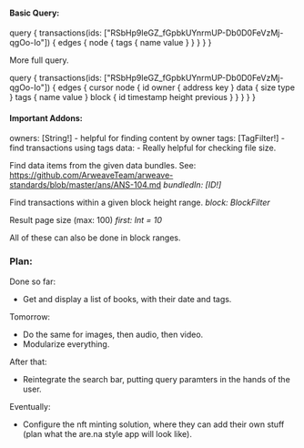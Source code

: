 #### Basic Query: 
query {
  transactions(ids: ["RSbHp9leGZ_fGpbkUYnrmUP-Db0D0FeVzMj-qgOo-Io"]) {
    edges {
      node {
        tags {
          name
          value
        }
      }
    }
  }
}


More full query.

query {
  transactions(ids: ["RSbHp9leGZ_fGpbkUYnrmUP-Db0D0FeVzMj-qgOo-Io"]) {
    edges {
      cursor
      node {
        id
        owner {
          address
          key
        }
        data {
          size
          type
        }
        tags {
          name
          value
        }
        block {
          id
          timestamp
          height
          previous
        }
      }
    }
  }
}

#### Important Addons: 

owners: [String!] - helpful for finding content by owner
tags: [TagFilter!] - find transactions using tags 
data: - Really helpful for checking file size.

Find data items from the given data bundles.
See: https://github.com/ArweaveTeam/arweave-standards/blob/master/ans/ANS-104.md
*bundledIn: [ID!]*

Find transactions within a given block height range.
*block: BlockFilter*

Result page size (max: 100)
*first: Int = 10*

All of these can also be done in block ranges.





### Plan:

Done so far:
- Get and display a list of books, with their date and tags.

Tomorrow:
- Do the same for images, then audio, then video.
- Modularize everything.

After that:
- Reintegrate the search bar, putting query paramters in the hands of the user.

Eventually:
- Configure the nft minting solution, where they can add their own stuff (plan what the are.na style app will look like).